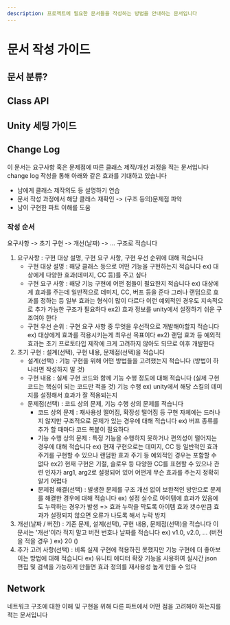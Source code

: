 ```yaml
---
description: 프로젝트에 필요한 문서들을 작성하는 방법을 안내하는 문서입니다
---
```


# 문서 작성 가이드

## 문서 분류?



## Class API



## Unity 세팅 가이드



## Change Log

이 문서는 요구사항 혹은 문제점에 따른 클래스 제작/개선 과정을 적는 문서입니다  
change log 작성을 통해 아래와 같은 효과를 기대하고 있습니다  
- 남에게 클래스 제작의도 등 설명하기 연습  
- 문서 작성 과정에서 해당 클래스 재확인 -&gt; \(구조 등의\)문제점 파악  
- 남이 구현한 파트 이해를 도움

### 작성 순서

요구사항 -&gt; 초기 구현 -&gt; 개선\(날짜\) -&gt; ... 구조로 적습니다 

1. 요구사항 : 구현 대상 설명, 구현 요구 사항, 구현 우선 순위에 대해 적습니다 
   * 구현 대상 설명 : 해당 클래스 등으로 어떤 기능을 구현하는지 적습니다  ex\) 대상에게 다양한 효과\(데미지, CC 등\)를 주고 싶다 
   * 구현 요구 사항 : 해당 기능 구현에 어떤 점들이 필요한지 적습니다  ex\) 대상에게 효과를 주는데 일반적으로 데미지, CC, 버프 등을 준다  그러나 랜덤으로 효과를 정하는 등 일부 효과는 형식이 많이 다르다  이런 예외적인 경우도 지속적으로 추가 가능한 구조가 필요하다  ex2\) 효과 정보를 unity에서 설정하기 쉬운 구조여야 한다   
   * 구현 우선 순위 : 구현 요구 사항 중 무엇을 우선적으로 개발해야할지 적습니다  ex\) 대상에게 효과를 적용시키는게 최우선 목표이다   ex2\) 랜덤 효과 등 예외적 효과는 초기 프로토타입 제작에 크게 고려하지 않아도 되므로 이후 개발한다 
2. 초기 구현 :  설계\(선택\), 구현 내용, 문제점\(선택\)을 적습니다 
   * 설계\(선택\) : 기능 구현을 위해 어떤 방법들을 고려했는지 적습니다  \(방법이 하나라면 작성하지 말 것\)
   * 구현 내용 : 실제 구현 코드와 함께 기능 수행 정도에 대해 적습니다 \(실제 구현 코드는 핵심이 되는 코드만 적을 것\) 기능 수행 ex\) unity에서 해당 스킬의 데미지를 설정해서 효과가 잘 적용되는지 
   * 문제점\(선택\) : 코드 상의 문제, 기능 수행 상의 문제를 적습니다 
     * 코드 상의 문제 : 재사용성 떨어짐, 확장성 떨어짐 등 구현 자체에는 드러나지 않지만 구조적으로 문제가 있는 경우에 대해 적습니다  ex\) 버프 종류를 추가 할 때마다 코드 복붙이 필요하다 
     * 기능 수행 상의 문제 : 특정 기능을 수행하지 못하거나 편의성이 떨어지는 경우에 대해 적습니다  ex\) 현재 구현으로는 데미지, CC 등 일반적인 효과 주기를 구현할 수 있으나 랜덤한 효과 주기 등 예외적인 경우는 포함할 수 없다  ex2\) 현재 구현은 기절, 슬로우 등 다양한 CC를 표현할 수 있으나 관련 인자가 arg1, arg2로 설정되어 있어 어떤게 무슨 효과를 주는지 정확히 알기 어렵다 
     * 문제점 해결\(선택\) : 발생한 문제를 구조 개선 없이 보완적인 방안으로 문제를 해결한 경우에 대해 적습니다  ex\) 설정 실수로 아이템에 효과가 있음에도 누락하는 경우가 발생 =&gt; 효과 누락을 막도록 아이템 효과 갯수만큼 효과가 설정되지 않으면 오류가 나도록 해서 누락 방지 
3. 개선\(날짜 / 버전\) : 기존 문제, 설계\(선택\), 구현 내용, 문제점\(선택\)을 적습니다  이 문서는 '개선'이라 적지 말고 버전 번호나 날짜를 적습니다  ex\) v1.0, v2.0, ... \(버전을 적을 경우 \) ex\) 20 \(\)
4. 추가 고려 사항\(선택\) : 비록 실제 구현에 적용하진 못했지만 기능 구현에 더 좋아보이는 방법에 대해 적습니다   ex\) 유니티 에디터 확장 기능을 사용하여 실시간 json 편집 및 검색을 가능하게 만들면 효과 정의를 재사용성 높게 만들 수 있다 

## Network 

네트워크 구조에 대한 이해 및 구현을 위해 다른 파트에서 어떤 점을 고려해야 하는지를 적는 문서입니다   



